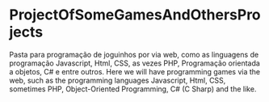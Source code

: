 # ProjectOfSomeGamesAndOthersProjects
Pasta para programação de joguinhos por via web, como as linguagens de programação Javascript, Html, CSS, as vezes PHP, Programação orientada a objetos, C# e entre outros. Here we will have programming games via the web, such as the programming languages Javascript, Html, CSS, sometimes PHP, Object-Oriented Programming, C# (C Sharp) and the like.

